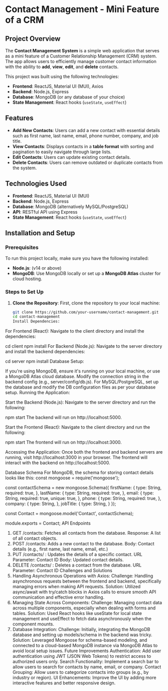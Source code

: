 # Contact Management - Mini Feature of a CRM

## Project Overview
The **Contact Management System** is a simple web application that serves as a mini feature of a Customer Relationship Management (CRM) system. The app allows users to efficiently manage customer contact information with the ability to **add**, **view**, **edit**, and **delete** contacts. 

This project was built using the following technologies:
- **Frontend**: ReactJS, Material UI (MUI), Axios
- **Backend**: Node.js, Express
- **Database**: MongoDB (or any database of your choice)
- **State Management**: React hooks (`useState`, `useEffect`)

## Features
- **Add New Contacts**: Users can add a new contact with essential details such as first name, last name, email, phone number, company, and job title.
- **View Contacts**: Displays contacts in a **table format** with sorting and pagination to easily navigate through large lists.
- **Edit Contacts**: Users can update existing contact details.
- **Delete Contacts**: Users can remove outdated or duplicate contacts from the system.
  
## Technologies Used
- **Frontend**: ReactJS, Material UI (MUI)
- **Backend**: Node.js, Express
- **Database**: MongoDB (alternatively MySQL/PostgreSQL)
- **API**: RESTful API using Express
- **State Management**: React hooks (`useState`, `useEffect`)

## Installation and Setup

### Prerequisites
To run this project locally, make sure you have the following installed:
- **Node.js**: (v14 or above)
- **MongoDB**: Use MongoDB locally or set up a **MongoDB Atlas** cluster for cloud hosting.
  
### Steps to Set Up

1. **Clone the Repository**:
   First, clone the repository to your local machine:
   ```bash
   git clone https://github.com/your-username/contact-management.git
   cd contact-management
   Install Dependencies:

For Frontend (React): Navigate to the client directory and install the dependencies:

cd client
npm install
For Backend (Node.js): Navigate to the server directory and install the backend dependencies:

cd server
npm install
Database Setup:

If you're using MongoDB, ensure it's running on your local machine, or use a MongoDB Atlas cloud database. Modify the connection string in the backend config (e.g., server/config/db.js).
For MySQL/PostgreSQL, set up the database and modify the DB configuration files as per your database setup.
Running the Application:

Start the Backend (Node.js): Navigate to the server directory and run the following:

npm start
The backend will run on http://localhost:5000.

Start the Frontend (React): Navigate to the client directory and run the following:

npm start
The frontend will run on http://localhost:3000.

Accessing the Application: Once both the frontend and backend servers are running, visit http://localhost:3000 in your browser. The frontend will interact with the backend on http://localhost:5000.

Database Schema
For MongoDB, the schema for storing contact details looks like this:
const mongoose = require('mongoose');

const contactSchema = new mongoose.Schema({
  firstName: {
    type: String,
    required: true,
  },
  lastName: {
    type: String,
    required: true,
  },
  email: {
    type: String,
    required: true,
    unique: true,
  },
  phone: {
    type: String,
    required: true,
  },
  company: {
    type: String,
  },
  jobTitle: {
    type: String,
  }
});

const Contact = mongoose.model('Contact', contactSchema);

module.exports = Contact;
API Endpoints
1. GET /contacts:
Fetches all contacts from the database.
Response: A list of all contact objects.
2. POST /contacts:
Adds a new contact to the database.
Body: Contact details (e.g., first name, last name, email, etc.)
3. PUT /contacts/
:
Updates the details of a specific contact.
URL Parameter: Contact ID
Body: Updated contact details.
4. DELETE /contacts/
:
Deletes a contact from the database.
URL Parameter: Contact ID
Challenges and Solutions
1. Handling Asynchronous Operations with Axios:
Challenge: Handling asynchronous requests between the frontend and backend, specifically managing errors when making API requests.
Solution: Utilized async/await with try/catch blocks in Axios calls to ensure smooth API communication and effective error handling.
2. Managing State Across Components:
Challenge: Managing contact data across multiple components, especially when dealing with forms and tables.
Solution: Used React hooks like useState for local state management and useEffect to fetch data asynchronously when the component mounts.
3. Database Integration:
Challenge: Initially, integrating the MongoDB database and setting up models/schema in the backend was tricky.
Solution: Leveraged Mongoose for schema-based modeling, and connected to a cloud-based MongoDB instance via MongoDB Atlas to avoid local setup issues.
Future Improvements
Authentication: Add user authentication using JWT (JSON Web Tokens) to restrict access to authorized users only.
Search Functionality: Implement a search bar to allow users to search for contacts by name, email, or company.
Contact Grouping: Allow users to categorize contacts into groups (e.g., by industry or region).
UI Enhancements: Improve the UI by adding more interactive features and better responsive design.


